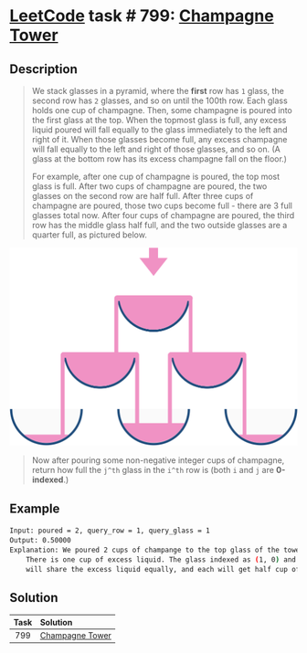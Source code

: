 # [LeetCode][leetcode] task # 799: [Champagne Tower][task]

Description
-----------

> We stack glasses in a pyramid, where the **first** row has `1` glass, the second row has `2` glasses,
> and so on until the 100th row.  Each glass holds one cup of champagne.
> Then, some champagne is poured into the first glass at the top.  When the topmost glass is full,
> any excess liquid poured will fall equally to the glass immediately to the left and right of it.
> When those glasses become full, any excess champagne will fall equally to the left and right of those glasses, and so on.
> (A glass at the bottom row has its excess champagne fall on the floor.)
> 
> For example, after one cup of champagne is poured, the top most glass is full.
> After two cups of champagne are poured, the two glasses on the second row are half full.
> After three cups of champagne are poured, those two cups become full - there are 3 full glasses total now.
> After four cups of champagne are poured, the third row has the middle glass half full,
> and the two outside glasses are a quarter full, as pictured below.

![pyramid.png](image/pyramid.png)

> Now after pouring some non-negative integer cups of champagne,
> return how full the `j^th` glass in the `i^th` row is (both `i` and `j` are **0-indexed**.)

Example
-------

```sh
Input: poured = 2, query_row = 1, query_glass = 1
Output: 0.50000
Explanation: We poured 2 cups of champange to the top glass of the tower (which is indexed as (0, 0)).
    There is one cup of excess liquid. The glass indexed as (1, 0) and the glass indexed as (1, 1)
    will share the excess liquid equally, and each will get half cup of champange.
```

Solution
--------

| Task | Solution                    |
|:----:|:----------------------------|
| 799  | [Champagne Tower][solution] |


[leetcode]: <http://leetcode.com/>
[task]: <https://leetcode.com/problems/champagne-tower/>
[solution]: <https://github.com/wellaxis/praxis-leetcode/blob/main/src/main/java/com/witalis/praxis/leetcode/task/h8/p799/option/Practice.java>
